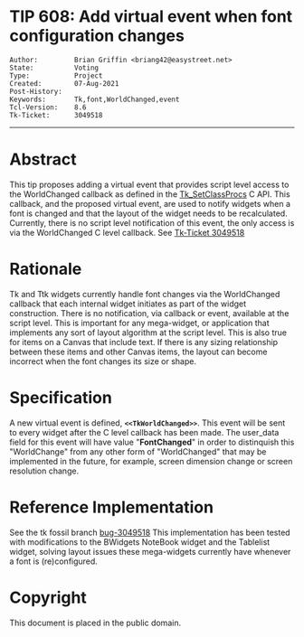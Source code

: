 # TIP 608: Add virtual event when font configuration changes
	Author:         Brian Griffin <briang42@easystreet.net>
	State:          Voting
	Type:           Project
	Created:        07-Aug-2021
	Post-History:   
	Keywords:       Tk,font,WorldChanged,event
	Tcl-Version:    8.6
	Tk-Ticket:      3049518
-----

# Abstract

This tip proposes adding a virtual event that provides script level
access to the WorldChanged callback as defined in the
[Tk_SetClassProcs](https://www.tcl.tk/man/tcl8.6/TkLib/SetClassProcs.html) C API.
This callback, and the proposed virtual
event, are used to notify widgets when a font is changed and that the
layout of the widget needs to be recalculated.  Currently, there is no
script level notification of this event, the only access is via the
WorldChanged C level callback.  See [Tk-Ticket 3049518](https://core.tcl-lang.org/tk/tktview/3049518fffffffffffffffffffffffffffffffff)

# Rationale

Tk and Ttk widgets currently handle font changes via the WorldChanged
callback that each internal widget initiates as part of the widget
construction.  There is no notification, via callback or event,
available at the script level.  This is important for any mega-widget,
or application that implements any sort of layout algorithm at the
script level.  This is also true for items on a Canvas that
include text.  If there is any sizing relationship between these items
and other Canvas items, the layout can become incorrect when the font changes
its size or shape.

# Specification

A new virtual event is defined, **`<<TkWorldChanged>>`**.  This event will
be sent to every widget after the C level callback has been made.  The
user_data field for this event will have value "**FontChanged**" in order
to distinquish this "WorldChange" from any other form of
"WorldChanged" that may be implemented in the future, for example, screen
dimension change or screen resolution change.

# Reference Implementation

See the tk fossil branch
[bug-3049518](https://core.tcl-lang.org/tk/timeline?r=bug-3049518&m&c=1e04d669539944b0)
This implementation has been tested with modifications to the BWidgets
NoteBook widget and the Tablelist widget, solving layout issues these
mega-widgets currently have whenever a font is (re)configured.

# Copyright

This document is placed in the public domain.

